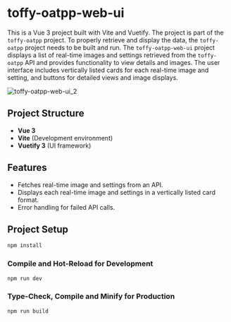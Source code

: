 # toffy-oatpp-web-ui

This is a Vue 3 project built with Vite and Vuetify. The project is part of the `toffy-oatpp` project. To properly retrieve and display the data, the `toffy-oatpp` project needs to be built and run. The `toffy-oatpp-web-ui` project displays a list of real-time images and settings retrieved from the `toffy-oatpp` API and provides functionality to view details and images. The user interface includes vertically listed cards for each real-time image and setting, and buttons for detailed views and image displays.

![toffy-oatpp-web-ui_2](https://github.com/user-attachments/assets/097b4099-1153-46a6-8099-780ab0368014)

## Project Structure

- **Vue 3**
- **Vite** (Development environment)
- **Vuetify 3** (UI framework)

## Features

- Fetches real-time image and settings from an API.
- Displays each real-time image and settings in a vertically listed card format.
- Error handling for failed API calls.

## Project Setup

```sh
npm install
```

### Compile and Hot-Reload for Development

```sh
npm run dev
```

### Type-Check, Compile and Minify for Production

```sh
npm run build
```
